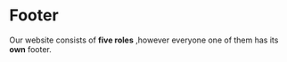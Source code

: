 # Footer

Our website consists of **five roles** ,however everyone one of them has its **own** footer.

